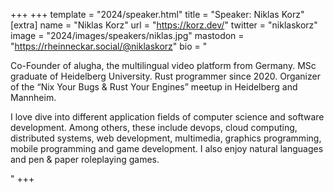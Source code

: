 +++
+++
template = "2024/speaker.html"
title = "Speaker: Niklas Korz"
[extra]
  name = "Niklas Korz"
  url = "https://korz.dev/"
  twitter = "niklaskorz"
  image = "2024/images/speakers/niklas.jpg"
  mastodon = "https://rheinneckar.social/@niklaskorz"
  bio = "<p>Co-Founder of alugha, the multilingual video platform from Germany. MSc graduate of Heidelberg University. Rust programmer since 2020. Organizer of the “Nix Your Bugs & Rust Your Engines” meetup in Heidelberg and Mannheim.</p><p>I love dive into different application fields of computer science and software development. Among others, these include devops, cloud computing, distributed systems, web development, multimedia, graphics programming, mobile programming and game development. I also enjoy natural languages and pen & paper roleplaying games.</p>"
+++

